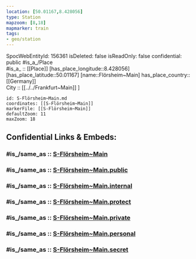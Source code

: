 ```yaml
---
location: [50.01167,8.428056] 
type: Station 
mapzoom: [8,18] 
mapmarker: train 
tags:
- geo/station
---
```

SpocWebEntityId: 156361
isDeleted: false
isReadOnly: false
confidential: public
#is_a_/Place  
#is_a_ :: [[Place]] 
[has_place_longitude::8.428056] 
[has_place_latitude::50.01167] 
[name::Flörsheim~Main] 
has_place_country:: [[Germany]]  
City :: [[../../Frankfurt~Main]] ] 


```leaflet
id: S-Flörsheim~Main.md
coordinates: [[S-Flörsheim~Main]] 
markerFile: [[S-Flörsheim~Main]] 
defaultZoom: 11 
maxZoom: 18
```


## Confidential Links & Embeds: 

### #is_/same_as :: [S-Flörsheim~Main](/_Standards/Earth/Continent/Europe/Europe~Central/Germany/Germany~West/Hessen/counties~Hessen/Frankfurt~Main/Stations-FFM~S/S-Flörsheim~Main.md) 

### #is_/same_as :: [S-Flörsheim~Main.public](/_public/Earth/Continent/Europe/Europe~Central/Germany/Germany~West/Hessen/counties~Hessen/Frankfurt~Main/Stations-FFM~S/S-Flörsheim~Main.public.md) 

### #is_/same_as :: [S-Flörsheim~Main.internal](/_internal/Earth/Continent/Europe/Europe~Central/Germany/Germany~West/Hessen/counties~Hessen/Frankfurt~Main/Stations-FFM~S/S-Flörsheim~Main.internal.md) 

### #is_/same_as :: [S-Flörsheim~Main.protect](/_protect/Earth/Continent/Europe/Europe~Central/Germany/Germany~West/Hessen/counties~Hessen/Frankfurt~Main/Stations-FFM~S/S-Flörsheim~Main.protect.md) 

### #is_/same_as :: [S-Flörsheim~Main.private](/_private/Earth/Continent/Europe/Europe~Central/Germany/Germany~West/Hessen/counties~Hessen/Frankfurt~Main/Stations-FFM~S/S-Flörsheim~Main.private.md) 

### #is_/same_as :: [S-Flörsheim~Main.personal](/_personal/Earth/Continent/Europe/Europe~Central/Germany/Germany~West/Hessen/counties~Hessen/Frankfurt~Main/Stations-FFM~S/S-Flörsheim~Main.personal.md) 

### #is_/same_as :: [S-Flörsheim~Main.secret](/_secret/Earth/Continent/Europe/Europe~Central/Germany/Germany~West/Hessen/counties~Hessen/Frankfurt~Main/Stations-FFM~S/S-Flörsheim~Main.secret.md)

